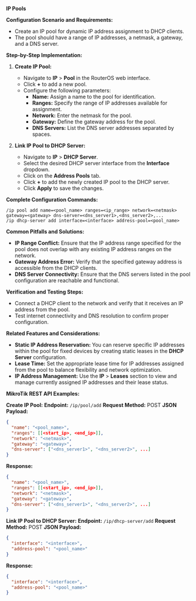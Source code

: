 **IP Pools**

**Configuration Scenario and Requirements:**

- Create an IP pool for dynamic IP address assignment to DHCP clients.
- The pool should have a range of IP addresses, a netmask, a gateway, and a DNS server.

**Step-by-Step Implementation:**

1. **Create IP Pool:**
   - Navigate to **IP** > **Pool** in the RouterOS web interface.
   - Click **+** to add a new pool.
   - Configure the following parameters:
     - **Name:** Assign a name to the pool for identification.
     - **Ranges:** Specify the range of IP addresses available for assignment.
     - **Network:** Enter the netmask for the pool.
     - **Gateway:** Define the gateway address for the pool.
     - **DNS Servers:** List the DNS server addresses separated by spaces.

2. **Link IP Pool to DHCP Server:**
   - Navigate to **IP** > **DHCP Server**.
   - Select the desired DHCP server interface from the **Interface** dropdown.
   - Click on the **Address Pools** tab.
   - Click **+** to add the newly created IP pool to the DHCP server.
   - Click **Apply** to save the changes.

**Complete Configuration Commands:**

```
/ip pool add name=<pool_name> ranges=<ip_range> network=<netmask> gateway=<gateway> dns-server=<dns_server1>,<dns_server2>,...
/ip dhcp-server add interface=<interface> address-pool=<pool_name>
```

**Common Pitfalls and Solutions:**

- **IP Range Conflict:** Ensure that the IP address range specified for the pool does not overlap with any existing IP address ranges on the network.
- **Gateway Address Error:** Verify that the specified gateway address is accessible from the DHCP clients.
- **DNS Server Connectivity:** Ensure that the DNS servers listed in the pool configuration are reachable and functional.

**Verification and Testing Steps:**

- Connect a DHCP client to the network and verify that it receives an IP address from the pool.
- Test internet connectivity and DNS resolution to confirm proper configuration.

**Related Features and Considerations:**

- **Static IP Address Reservation:** You can reserve specific IP addresses within the pool for fixed devices by creating static leases in the **DHCP Server** configuration.
- **Lease Time:** Set the appropriate lease time for IP addresses assigned from the pool to balance flexibility and network optimization.
- **IP Address Management:** Use the **IP** > **Leases** section to view and manage currently assigned IP addresses and their lease status.

**MikroTik REST API Examples:**

**Create IP Pool:**
**Endpoint:** `/ip/pool/add`
**Request Method:** POST
**JSON Payload:**
```json
{
  "name": "<pool_name>",
  "ranges": [[<start_ip>, <end_ip>]],
  "network": "<netmask>",
  "gateway": "<gateway>",
  "dns-server": ["<dns_server1>", "<dns_server2>", ...]
}
```
**Response:**
```json
{
  "name": "<pool_name>",
  "ranges": [[<start_ip>, <end_ip>]],
  "network": "<netmask>",
  "gateway": "<gateway>",
  "dns-server": ["<dns_server1>", "<dns_server2>", ...]
}
```

**Link IP Pool to DHCP Server:**
**Endpoint:** `/ip/dhcp-server/add`
**Request Method:** POST
**JSON Payload:**
```json
{
  "interface": "<interface>",
  "address-pool": "<pool_name>"
}
```
**Response:**
```json
{
  "interface": "<interface>",
  "address-pool": "<pool_name>"
}
```